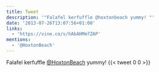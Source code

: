 ```yaml
---
title: Tweet
description: '"Falafel kerfuffle @hoxtonbeach yummy! "'
date: '2013-07-26T13:07:56+01:00'
links:
  - 'https://vine.co/v/hAbAHMm7ZAP'
mentions:
  - '@HoxtonBeach'
---
```

Falafel kerfuffle [@HoxtonBeach](https://twitter.com/@HoxtonBeach) yummy! 
      {{< tweet 0 0 >}}
    
